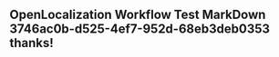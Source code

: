 <properties
ms.topic="hero-topic1"
ms.test1="hero-topic"
ms.test2="test"/>

## OpenLocalization Workflow Test MarkDown 3746ac0b-d525-4ef7-952d-68eb3deb0353 thanks!

